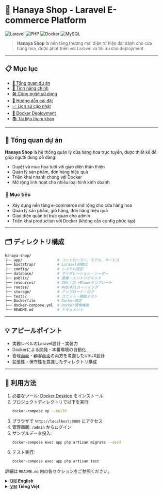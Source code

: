 
# 🌸 Hanaya Shop - Laravel E-commerce Platform

![Laravel](https://img.shields.io/badge/Laravel-12.2-FF2D20?style=for-the-badge&logo=laravel)
![PHP](https://img.shields.io/badge/PHP-8.2-777BB4?style=for-the-badge&logo=php)
![Docker](https://img.shields.io/badge/Docker-Ready-2496ED?style=for-the-badge&logo=docker)
![MySQL](https://img.shields.io/badge/MySQL-8.0-4479A1?style=for-the-badge&logo=mysql)

> **Hanaya Shop** là nền tảng thương mại điện tử hiện đại dành cho cửa hàng hoa, được phát triển với Laravel và tối ưu cho deployment.

---

## 📋 Mục lục

- [🎯 Tổng quan dự án](#-tổng-quan-dự-án)
- [🌟 Tính năng chính](#-tính-năng-chính)
- [🛠️ Công nghệ sử dụng](#️-công-nghệ-sử-dụng)
- [🚀 Hướng dẫn cài đặt](#-hướng-dẫn-cài-đặt)
- [📈 Lịch sử cập nhật](#-lịch-sử-cập-nhật)
- [🐳 Docker Deployment](#-docker-deployment)
- [📚 Tài liệu tham khảo](#-tài-liệu-tham-khảo)

---

## 🎯 Tổng quan dự án

**Hanaya Shop** là hệ thống quản lý cửa hàng hoa trực tuyến, được thiết kế để giúp người dùng dễ dàng:
- Duyệt và mua hoa tươi với giao diện thân thiện
- Quản lý sản phẩm, đơn hàng hiệu quả
- Triển khai nhanh chóng với Docker
- Mở rộng linh hoạt cho nhiều loại hình kinh doanh

### 🎯 Mục tiêu
- Xây dựng nền tảng e-commerce mở rộng cho cửa hàng hoa
- Quản lý sản phẩm, giỏ hàng, đơn hàng hiệu quả
- Giao diện quản trị trực quan cho admin
- Triển khai production với Docker (không cần config phức tạp)

---

## 🗂️ ディレクトリ構成

```bash
hanaya-shop/
├── app/                # コントローラー、モデル、サービス
├── bootstrap/          # Laravel初期化
├── config/             # システム設定
├── database/           # マイグレーション・シーダー
├── public/             # 画像・エントリポイント
├── resources/          # CSS・JS・Bladeテンプレート
├── routes/             # Web/APIルーティング
├── storage/            # アップロード・ログ
├── tests/              # ユニット・機能テスト
├── Dockerfile          # Docker設定
├── docker-compose.yml  # Docker環境構築
└── README.md           # ドキュメント
```

---

## 💡 アピールポイント

- 実務レベルのLaravel設計・実装力
- Dockerによる開発・本番環境の自動化
- 管理画面・顧客画面の両方を考慮したUI/UX設計
- 拡張性・保守性を意識したディレクトリ構成

---

## 🚀 利用方法

1. 必要なツール: [Docker Desktop](https://www.docker.com/products/docker-desktop/) をインストール
2. プロジェクトディレクトリで以下を実行:
   ```bash
   docker-compose up --build
   ```
3. ブラウザで `http://localhost:8000` にアクセス
4. 管理画面: `/admin` からログイン
5. サンプルデータ投入:
   ```bash
   docker-compose exec app php artisan migrate --seed
   ```
6. テスト実行:
   ```bash
   docker-compose exec app php artisan test
   ```

詳細は `README.md` 内の各セクションをご参照ください。

</details>


<details>
<summary><strong>🇺🇸 English</strong></summary>

## Overview

**Hanaya Shop** is a modern online flower shop web application, designed to help users easily browse, purchase, and pay for fresh flowers with an optimized and user-friendly interface.
This project demonstrates practical experience in building scalable e-commerce platforms.

---

## 🎯 Project Goals

- Build a simple yet extensible e-commerce platform for flower shops
- Efficient management of products (flowers), cart, and orders
- Integrated admin dashboard for shop management
- Rapid environment setup using **Docker** (no `.env` configuration required)

---

## 🌟 Key Features

### 👤 For Customers
- Browse flower products, filter by category/occasion/price
- View product details, images, and prices
- Add products to cart and place orders
- View purchase history (for registered users)

### 🛠️ For Admins
- Manage flower categories
- CRUD operations for products: add, edit, delete, toggle visibility
- Manage orders: confirm, cancel, update status
- Manage customers

---

## 🛠️ Technology Stack & Benefits

- **PHP 8.2**: Latest version for improved security, performance, and maintainability.
- **Laravel 12.2**: Modern MVC framework enabling rapid development, robust authentication/authorization, RESTful API design, and easy testing.
- **MySQL**: Reliable relational database for fast processing and transaction management.
- **Blade template**: Server-side rendering for SEO and performance, reusable UI components.
- **Docker Compose**: Automated environment setup, unified dependency management, eliminates environment differences, CI/CD ready.
- **Tailwind CSS**: Modern UI design, responsive and user-friendly experience.
- **PHPUnit**: Unit and feature testing for quality assurance.

These technologies ensure high development efficiency, maintainability, scalability, security, and performance.

---

## 🗂️ Project Structure

```bash
hanaya-shop/
├── app/                # Controllers, models, services
├── bootstrap/          # Laravel initialization
├── config/             # System configuration
├── database/           # Migrations & seeders
├── public/             # Images & entry point
├── resources/          # CSS, JS, Blade templates
├── routes/             # Web/API routing
├── storage/            # Uploads, logs
├── tests/              # Unit & feature tests
├── Dockerfile          # Docker configuration
├── docker-compose.yml  # Docker setup
└── README.md           # Documentation
```

---

## 💡 Highlights

- Professional Laravel architecture and implementation
- Automated development & production environment with Docker
- Thoughtful UI/UX for both admin and customer sides
- Scalable and maintainable project structure

---

## 🚀 Getting Started

1. Prerequisite: Install [Docker Desktop](https://www.docker.com/products/docker-desktop/)
2. In the project directory, run:
   ```bash
   docker-compose up --build
   ```
3. Open your browser and go to `http://localhost:8000`
4. Admin dashboard: access via `/admin`
5. Seed sample data:
   ```bash
   docker-compose exec app php artisan migrate --seed
   ```
6. Run tests:
   ```bash
   docker-compose exec app php artisan test
   ```

See each section in `README.md` for more details.

</details>


<details>
<summary><strong>🇻🇳 Tiếng Việt</strong></summary>

## Giới thiệu

**Hanaya Shop** là ứng dụng web bán hoa online hiện đại, giúp người dùng dễ dàng lựa chọn, đặt mua và thanh toán hoa tươi qua giao diện tối ưu, thân thiện.
Dự án này thể hiện kinh nghiệm thực tế xây dựng nền tảng thương mại điện tử mở rộng.

---

## 🎯 Mục tiêu dự án

- Xây dựng nền tảng thương mại điện tử đơn giản, dễ mở rộng cho cửa hàng hoa
- Quản lý sản phẩm (hoa), giỏ hàng, đơn hàng hiệu quả
- Tích hợp giao diện quản trị cho admin
- Triển khai nhanh bằng **Docker** (không cần chỉnh `.env`)

---

## 🌟 Tính năng chính

### 👤 Dành cho khách hàng
- Xem danh sách hoa, lọc theo loại/dịp/giá
- Xem chi tiết sản phẩm, hình ảnh, giá
- Thêm vào giỏ hàng, tạo đơn hàng
- Xem lịch sử mua hàng (nếu đã đăng ký)

### 🛠️ Dành cho quản trị viên
- Quản lý danh mục hoa
- CRUD sản phẩm: thêm, sửa, xóa, bật/tắt hiển thị
- Quản lý đơn hàng: xác nhận, huỷ, cập nhật trạng thái
- Quản lý khách hàng

---

## 🛠️ Công nghệ sử dụng & Hiệu quả

- **PHP 8.2**: Phiên bản mới nhất, tăng bảo mật, hiệu năng và dễ bảo trì.
- **Laravel 12.2**: Framework hiện đại, phát triển nhanh, xác thực/ủy quyền mạnh mẽ, API RESTful, dễ kiểm thử.
- **MySQL**: CSDL quan hệ, xử lý dữ liệu lớn, quản lý giao dịch hiệu quả.
- **Blade template**: Giao diện server-side, tối ưu SEO, hiệu năng, tái sử dụng UI.
- **Docker Compose**: Tự động hóa môi trường, quản lý phụ thuộc, loại bỏ lỗi môi trường, sẵn sàng CI/CD.
- **Tailwind CSS**: UI hiện đại, responsive, nâng cao trải nghiệm người dùng.
- **PHPUnit**: Đảm bảo chất lượng qua kiểm thử đơn vị và chức năng.

Những công nghệ này giúp dự án đạt hiệu quả cao về tốc độ phát triển, bảo trì, mở rộng, bảo mật và hiệu năng.

---

## 🗂️ Cấu trúc dự án

```bash
hanaya-shop/
├── app/                # Controller, model, service
├── bootstrap/          # Khởi tạo Laravel
├── config/             # Cấu hình hệ thống
├── database/           # Migration & seeder
├── public/             # Hình ảnh, entry point
├── resources/          # CSS, JS, Blade template
├── routes/             # Tuyến web/API
├── storage/            # Upload, log
├── tests/              # Unit test & feature test
├── Dockerfile          # Docker config
├── docker-compose.yml  # Docker setup
└── README.md           # Tài liệu dự án
```

---

## 💡 Điểm nổi bật

- Kiến trúc Laravel chuyên nghiệp, dễ mở rộng
- Tự động hóa môi trường phát triển & triển khai với Docker
- UI/UX tối ưu cho cả admin và khách hàng
- Cấu trúc dự án rõ ràng, dễ bảo trì

---

## 🚀 Hướng dẫn sử dụng

1. Cài đặt [Docker Desktop](https://www.docker.com/products/docker-desktop/)
2. Trong thư mục dự án, chạy:
   ```bash
   docker-compose up --build
   ```
3. Mở trình duyệt và truy cập `http://localhost:8000`
4. Đăng nhập admin tại `/admin`
5. Tạo dữ liệu mẫu:
   ```bash
   docker-compose exec app php artisan migrate --seed
   ```
6. Chạy kiểm thử:
   ```bash
   docker-compose exec app php artisan test
   ```

Xem chi tiết từng phần trong `README.md`.

</details>

